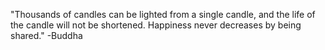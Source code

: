 "Thousands of candles can be lighted from a single candle, and the life of the candle will not be shortened. Happiness never decreases by being shared."
-Buddha